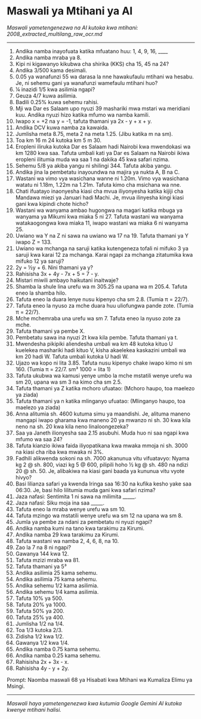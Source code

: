 # Maswali ya Mtihani ya AI
*Maswali yametengenezwa na AI kutoka kwa mtihani: 2008_extracted_multilang_raw_ocr.md*

---

1.  Andika namba inayofuata katika mfuatano huu: 1, 4, 9, 16, ____
2.  Andika namba mraba ya 8.
3.  Kipi ni kigawanyo kikubwa cha shirika (KKS) cha 15, 45 na 24?
4.  Andika 3/500 kama desimali.
5.  0.05 ya wanafunzi 55 wa darasa la nne hawakufaulu mtihani wa hesabu. Je, ni sehemu gani ya wanafunzi wamefaulu mtihani huo?
6.  ¼ inazidi 1/5 kwa asilimia ngapi?
7.  Geuza 4/7 kuwa asilimia.
8.  Badili 0.25% kuwa sehemu rahisi.
9.  Mji wa Dar es Salaam upo nyuzi 39 mashariki mwa mstari wa meridiani kuu. Andika nyuzi hizo katika mfumo wa namba kamili.
10. Iwapo x = +2 na y = -1, tafuta thamani ya 2x - y + x + y.
11. Andika DCV kuwa namba za kawaida.
12. Jumlisha meta 8.75, meta 2 na meta 1.25. (Jibu katika m na sm).
13. Toa km 16 m 24 kutoka km 5 m 30.
14. Eropleni iliruka kutoka Dar es Salaam hadi Nairobi kwa mwendokasi wa km 1280 kwa saa. Tafuta umbali kati ya Dar es Salaam na Nairobi ikiwa eropleni ilitumia muda wa saa 1 na dakika 45 kwa safari nzima.
15. Sehemu 5/8 ya akiba yangu ni shilingi 344. Tafuta akiba yangu.
16. Andika jina la pembetatu inayoundwa na majira ya nukta A, B na C.
17. Wastani wa vimo vya wasichana wanne ni 1.20m. Vimo vya wasichana watatu ni 1.18m, 1.22m na 1.21m. Tafuta kimo cha msichana wa nne.
18. Chati ifuatayo inaonyesha kiasi cha mvua iliyonyesha katika kijiji cha Mandawa miezi ya Januari hadi Machi. Je, mvua ilinyesha kingi kiasi gani kwa kipindi chote hicho?
19. Wastani wa wanyama ambao hugongwa na magari katika mbuga ya wanyama ya Mikumi kwa miaka 5 ni 27. Tafuta wastani wa wanyama watakaogongwa kwa miaka 11, iwapo wastani wa miaka 6 ni wanyama 25.
20. Uwiano wa Y na Z ni sawa na uwiano wa 17 na 19. Tafuta thamani ya Y iwapo Z = 133.
21. Uwiano wa mchanga na saruji katika kutengeneza tofali ni mifuko 3 ya saruji kwa karai 12 za mchanga. Karai ngapi za mchanga zitatumika kwa mifuko 12 ya saruji?
22. 2y = ½y + 6. Nini thamani ya y?
23. Rahisisha 3x + 4y - 7x + 5 = 7 - y.
24. Mistari miwili ambayo haikutani inaitwaje?
25. Shamba la shule lina urefu wa m 305.25 na upana wa m 205.4. Tafuta eneo la shamba hilo.
26. Tafuta eneo la duara lenye nusu kipenyo cha sm 2.8. (Tumia π = 22/7).
27. Tafuta eneo la nyuso za mche duara huu uliofungwa pande zote. (Tumia π = 22/7).
28. Mche mchemraba una urefu wa sm 7. Tafuta eneo la nyuso zote za mche.
29. Tafuta thamani ya pembe X.
30. Pembetatu sawa ina nyuzi 2t kwa kila pembe. Tafuta thamani ya t.
31. Mwendesha pikipiki aliendesha umbali wa km 48 kutoka kituo U kuelekea mashariki hadi kituo V, kisha akaelekea kaskazini umbali wa km 20 hadi W. Tafuta umbali kutoka U hadi W.
32. Ujazo wa kopo ni lita 3.85. Tafuta nusu kipenyo chake iwapo kimo ni sm 160. (Tumia π = 22/7. sm³ 1000 = lita 1)
33. Tafuta ukubwa wa kamusi yenye umbo la mche mstatili wenye urefu wa sm 20, upana wa sm 3 na kimo cha sm 2.5.
34. Tafuta thamani ya Z katika mchoro ufuatao: (Mchoro haupo, toa maelezo ya ziada)
35. Tafuta thamani ya n katika mlinganyo ufuatao: (Mlinganyo haupo, toa maelezo ya ziada)
36. Anna alitumia sh. 4600 kutuma simu ya maandishi. Je, alituma maneno mangapi iwapo gharama kwa maneno 20 ya mwanzo ni sh. 30 kwa kila neno na sh. 20 kwa kila neno linaloongezeka?
37. Saa ya Janeth ilionyesha saa 2.15 asubuhi. Muda huo ni saa ngapi kwa mfumo wa saa 24?
38. Tafuta kianzio ikiwa faida iliyopatikana kwa mwaka mmoja ni sh. 3000 na kiasi cha riba kwa mwaka ni 3%.
39. Fadhili alikwenda sokoni na sh. 7000 akanunua vitu vifuatavyo: Nyama kg 2 @ sh. 800, viazi kg 5 @ 600, pilipili hoho ½ kg @ sh. 480 na ndizi 20 @ sh. 50. Je, alibakiwa na kiasi gani baada ya kununua vitu vyote hivyo?
40. Basi lilianza safari ya kwenda Iringa saa 16:30 na kufika kesho yake saa 06:30. Je, basi hilo lilitumia muda gani kwa safari nzima?
41. Jaza nafasi: Sentimita 1 ni sawa na milimita _____.
42. Jaza nafasi: Siku moja ina saa _____.
43. Tafuta eneo la mraba wenye urefu wa sm 10.
44. Tafuta mzingo wa mstatili wenye urefu wa sm 12 na upana wa sm 8.
45. Jumla ya pembe za ndani za pembetatu ni nyuzi ngapi?
46. Andika namba kumi na tano kwa tarakimu za Kirumi.
47. Andika namba 29 kwa tarakimu za Kirumi.
48. Tafuta wastani wa namba 2, 4, 6, 8, na 10.
49. Zao la 7 na 8 ni ngapi?
50. Gawanya 144 kwa 12.
51. Tafuta mzizi mraba wa 81.
52. Tafuta thamani ya 5³
53. Andika asilimia 25 kama sehemu.
54. Andika asilimia 75 kama sehemu.
55. Andika sehemu 1/2 kama asilimia.
56. Andika sehemu 1/4 kama asilimia.
57. Tafuta 10% ya 500.
58. Tafuta 20% ya 1000.
59. Tafuta 50% ya 200.
60. Tafuta 25% ya 400.
61. Jumlisha 1/2 na 1/4.
62. Toa 1/3 kutoka 2/3.
63. Zidisha 1/2 kwa 1/2.
64. Gawanya 1/2 kwa 1/4.
65. Andika namba 0.75 kama sehemu.
66. Andika namba 0.25 kama sehemu.
67. Rahisisha 2x + 3x - x.
68. Rahisisha 4y - y + 2y.

Prompt: Naomba maswali 68 ya Hisabati kwa Mtihani wa Kumaliza Elimu ya Msingi.

---
*Maswali haya yametengenezwa kwa kutumia Google Gemini AI kutoka kwenye mtihani halisi.*

